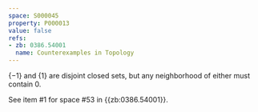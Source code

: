 ```yaml
---
space: S000045
property: P000013
value: false
refs:
- zb: 0386.54001
  name: Counterexamples in Topology
---
```


$\{-1\}$ and $\{1\}$ are disjoint closed sets, but any neighborhood of either must contain 0.

See item #1 for space #53 in {{zb:0386.54001}}.
